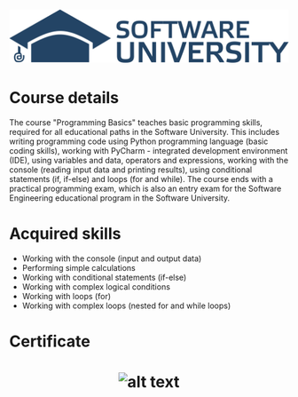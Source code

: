 # <p align="center"> ![alt text](https://github.com/DimoDimchev/SoftUni-Python-Basics/blob/main/SoftUni-Logo.png) <p>
# Course details
The course "Programming Basics" teaches basic programming skills, required for all educational paths in the Software University. This includes writing programming code using Python programming language (basic coding skills), working with PyCharm - integrated development environment (IDE), using variables and data, operators and expressions, working with the console (reading input data and printing results), using conditional statements (if, if-else) and loops (for and while). The course ends with a practical programming exam, which is also an entry exam for the Software Engineering educational program in the Software University.
# Acquired skills 
- Working with the console (input and output data)
- Performing simple calculations
- Working with conditional statements (if-else)
- Working with complex logical conditions
- Working with loops (for)
- Working with complex loops (nested for and while loops)
# Certificate
# <p align="center"> ![alt text](https://github.com/DimoDimchev/SoftUni-Python-Basics/blob/main/ProgrammingBasics-January2021-Certificate.jpeg) <p>
